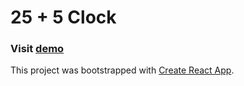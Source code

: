  # 25 + 5 Clock

### Visit [demo](https://valentin93z.github.io/25-plus-5-clock/)

This project was bootstrapped with [Create React App](https://github.com/facebook/create-react-app).
